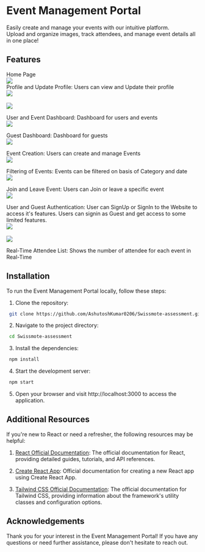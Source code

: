 
# Event Management Portal
Easily create and manage your events with our intuitive platform.<br/> 
Upload and organize images, track attendees, and manage event details all in one place!

## Features
Home Page
<br/>
<img src="./client/src/partials/HomePage.png"> 
<br/>
Profile and Update Profile: Users can view and Update their profile
<br/>
<img src="./client/src/partials/UserProfile.png"> 
<br/>
<br/>
<img src="./client/src/partials/UpdateProfile.png"> 
<br/>

User and Event Dashboard: Dashboard for users and events
<br/>
<img src="./client/src/partials/UserDashboard.png">
<br/>

Guest Dashboard: Dashboard for guests
<br/>
<img src="./client/src/partials/GuestDashboard.png">
<br/>

Event Creation: Users can create and manage Events
<br/>
<img src="./client/src/partials/CreateEvent.png"> 
<br/>

Filtering of Events: Events can be filtered on basis of Category and date
<br/>
<img src="./client/src/partials/FilteringOfEvents.png"> 
<br/>

Join and Leave Event: Users can Join or leave a specific event
<br/>
<img src="./client/src/partials/JoinAndLeaveEvent.png"> 
<br/>

User and Guest Authentication: User can SignUp or SignIn to the Website to access it's features. Users can signin as Guest and get access to some limited features.
<br/>
<img src="./client/src/partials/SignUp.png"> 
<br/>
<br/>
<img src="./client/src/partials/Signin.png"> 
<br/>

Real-Time Attendee List: Shows the number of attendee for each event in Real-Time

## Installation

To run the Event Management Portal locally, follow these steps:

1. Clone the repository:
```bash
 git clone https://github.com/AshutoshKumar0206/Swissmote-assessment.git
```
2. Navigate to the project directory:
```bash
 cd Swissmote-assessment
```
3. Install the dependencies:
```bash
 npm install
```
4. Start the development server:
```bash
 npm start
```
5. Open your browser and visit http://localhost:3000 to access the application.

## Additional Resources

If you're new to React or need a refresher, the following resources may be helpful:

1. [React Official Documentation](https://react.dev/blog/2023/03/16/introducing-react-dev): The official documentation for React, providing detailed guides, tutorials, and API references.

2. [Create React App](https://create-react-app.dev/docs/getting-started/): Official documentation for creating a new React app using Create React App.

3. [Tailwind CSS Official Documentation](https://tailwindcss.com/docs/installation): The official documentation for Tailwind CSS, providing information about the framework's utility classes and configuration options.

## Acknowledgements

Thank you for your interest in the Event Management Portal! If you have any questions or need further assistance, please don't hesitate to reach out.
 
